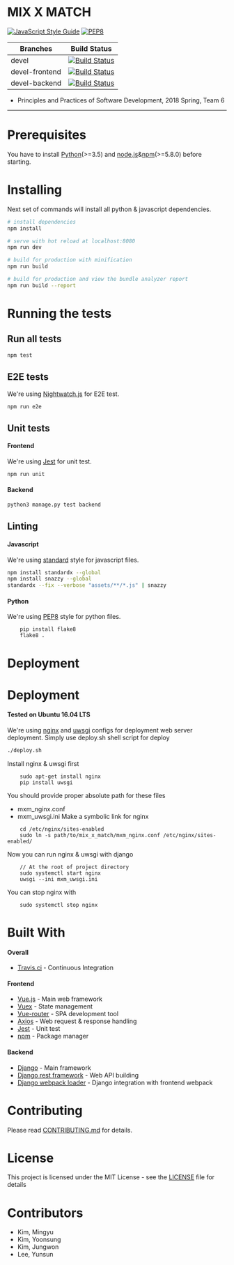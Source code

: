 # MIX X MATCH
[![JavaScript Style Guide](https://img.shields.io/badge/code_style-standard-brightgreen.svg)](https://standardjs.com)
[![PEP8](https://img.shields.io/badge/code%20style-pep8-orange.svg)](https://www.python.org/dev/peps/pep-0008/)

| Branches       | Build Status |
|----------------|--------------|
| devel          |[![Build Status](https://travis-ci.org/WoodNeck/mxm.svg?branch=devel)](https://travis-ci.org/WoodNeck/mxm)|
| devel-frontend |[![Build Status](https://travis-ci.org/WoodNeck/mxm.svg?branch=devel-fe)](https://travis-ci.org/WoodNeck/mxm)|
| devel-backend  |[![Build Status](https://travis-ci.org/WoodNeck/mxm.svg?branch=devel-be)](https://travis-ci.org/WoodNeck/mxm)|

- Principles and Practices of Software Development, 2018 Spring, Team 6

*****

# Prerequisites
You have to install [Python](https://www.python.org/)(>=3.5) and [node.js](https://nodejs.org/ko/)&[npm](https://www.npmjs.com/)(>=5.8.0) before starting.

# Installing
Next set of commands will install all python & javascript dependencies.
``` bash
# install dependencies
npm install

# serve with hot reload at localhost:8080
npm run dev

# build for production with minification
npm run build

# build for production and view the bundle analyzer report
npm run build --report
```

# Running the tests
## Run all tests
``` bash
npm test
```

## E2E tests
We're using [Nightwatch.js](http://nightwatchjs.org/) for E2E test.
``` bash
npm run e2e
```

## Unit tests
#### Frontend
We're using [Jest](https://facebook.github.io/jest/) for unit test.
``` bash
npm run unit
```

#### Backend
``` bash
python3 manage.py test backend
```

## Linting
#### Javascript
We're using [standard](https://github.com/standard/standard) style for javascript files.

``` bash
npm install standardx --global
npm install snazzy --global
standardx --fix --verbose "assets/**/*.js" | snazzy
```

#### Python
We're using [PEP8](https://www.python.org/dev/peps/pep-0008/) style for python files.

```
    pip install flake8
    flake8 .
```

# Deployment


# Deployment
#### Tested on Ubuntu 16.04 LTS
We're using [nginx](https://nginx.org/en/) and [uwsgi](https://uwsgi-docs.readthedocs.io/en/latest/) configs for deployment web server deployment.
Simply use deploy.sh shell script for deploy
``` bash
./deploy.sh
```

Install nginx & uwsgi first
```
    sudo apt-get install nginx
    pip install uwsgi
```
You should provide proper absolute path for these files
- mxm_nginx.conf
- mxm_uwsgi.ini
Make a symbolic link for nginx
```
    cd /etc/nginx/sites-enabled
    sudo ln -s path/to/mix_x_match/mxm_nginx.conf /etc/nginx/sites-enabled/
```
Now you can run nginx & uwsgi with django
```
    // At the root of project directory
    sudo systemctl start nginx
    uwsgi --ini mxm_uwsgi.ini
```
You can stop nginx with
```
    sudo systemctl stop nginx
```


# Built With
#### Overall
- [Travis.ci](https://travis-ci.org/WoodNeck/mxm) - Continuous Integration

#### Frontend
- [Vue.js](https://vuejs.org/) - Main web framework
- [Vuex](https://vuex.vuejs.org/kr/) - State management
- [Vue-router](https://router.vuejs.org/kr/) - SPA development tool
- [Axios](https://github.com/axios/axios) - Web request & response handling
- [Jest](https://facebook.github.io/jest/) - Unit test
- [npm](https://www.npmjs.com/) - Package manager

#### Backend
- [Django](https://www.djangoproject.com/) - Main framework
- [Django rest framework](http://www.django-rest-framework.org/) - Web API building
- [Django webpack loader](https://github.com/owais/django-webpack-loader) - Django integration with frontend webpack

# Contributing
Please read [CONTRIBUTING.md](https://github.com/WoodNeck/mxm/blob/master/CONTRIBUTING.md) for details.

# License
This project is licensed under the MIT License - see the [LICENSE](https://github.com/WoodNeck/mxm/blob/master/LICENSE) file for details

# Contributors
- Kim, Mingyu
- Kim, Yoonsung
- Kim, Jungwon
- Lee, Yunsun

